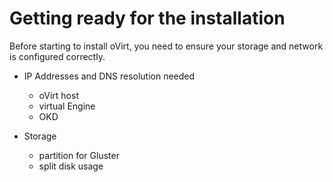 # Getting ready for the installation

Before starting to install oVirt, you need to ensure your storage and network is configured correctly.

- IP Addresses and DNS resolution needed
  - oVirt host
  - virtual Engine
  - OKD

- Storage
  - partition for Gluster
  - split disk usage
